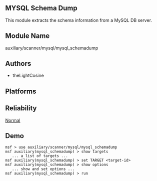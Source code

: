 ## MYSQL Schema Dump

This module extracts the schema information from a MySQL DB 
server.


## Module Name
auxiliary/scanner/mysql/mysql_schemadump

## Authors
* theLightCosine





## Platforms


## Reliability
[Normal](https://github.com/rapid7/metasploit-framework/wiki/Exploit-Ranking)

## Demo

```
msf > use auxiliary/scanner/mysql/mysql_schemadump
msf auxiliary(mysql_schemadump) > show targets
   ... a list of targets ...
msf auxiliary(mysql_schemadump) > set TARGET <target-id>
msf auxiliary(mysql_schemadump) > show options
   ... show and set options ...
msf auxiliary(mysql_schemadump) > run
```
    
    